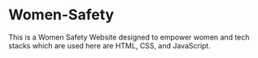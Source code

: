 # Women-Safety
This is a Women Safety Website designed to empower women and tech stacks which are used here are HTML, CSS, and JavaScript.
